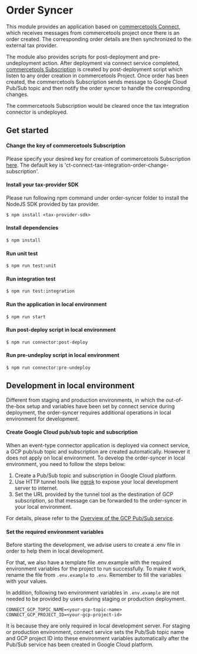 # Order Syncer
This module provides an application based on [commercetools Connect](https://docs.commercetools.com/connect), which receives messages from commercetools project once there is an order created. The corresponding order details are then synchronized to the external tax provider.

The module also provides scripts for post-deployment and pre-undeployment action. After deployment via connect service completed, [commercetools Subscription](https://docs.commercetools.com/api/projects/subscriptions) is created by post-deployment script which listen to any order creation in commercetools Project. Once order has been created, the commercetools Subscription sends message to Google Cloud Pub/Sub topic and then notify the order syncer to handle the corresponding changes.

The commercetools Subscription would be cleared once the tax integration connector is undeployed.

## Get started
#### Change the key of commercetools Subscription
Please specify your desired key for creation of commercetools Subscription [here](https://github.com/commercetools/connect-tax-integration-template/blob/dbdce163f08b36d8635d7705dd58c89d03bf8399/order-syncer/src/constants/connectors.constants.js#L3).
The default key is 'ct-connect-tax-integration-order-change-subscription'.

#### Install your tax-provider SDK 
Please run following npm command under order-syncer folder to install the NodeJS SDK provided by tax provider.

```
$ npm install <tax-provider-sdk>
```
#### Install dependencies
```
$ npm install
```
#### Run unit test
```
$ npm run test:unit
```
#### Run integration test
```
$ npm run test:integration
```
#### Run the application in local environment
```
$ npm run start
```
#### Run post-deploy script in local environment
```
$ npm run connector:post-deploy
```
#### Run pre-undeploy script in local environment
```
$ npm run connector:pre-undeploy
```

## Development in local environment
Different from staging and production environments, in which the out-of-the-box setup and variables have been set by connect service during deployment, the order-syncer requires additional operations in local environment for development.
#### Create Google Cloud pub/sub topic and subscription
When an event-type connector application is deployed via connect service, a GCP pub/sub topic and subscription are created automatically. However it does not apply on local environment. To develop the order-syncer in local environment, you need to follow the steps below:
1. Create a Pub/Sub topic and subscription in Google Cloud platform.
2. Use HTTP tunnel tools like [ngrok](https://ngrok.com/docs/getting-started) to expose your local development server to internet.
3. Set the URL provided by the tunnel tool as the destination of GCP subscription, so that message can be forwarded to the order-syncer in your local environment.

For details, please refer to the [Overview of the GCP Pub/Sub service](https://cloud.google.com/pubsub/docs/pubsub-basics).

#### Set the required environment variables

Before starting the development, we advise users to create a .env file in order to help them in local development.
      
For that, we also have a template file .env.example with the required environment variables for the project to run successfully. To make it work, rename the file from `.env.example` to `.env`. Remember to fill the variables with your values.

In addition, following two environment variables in `.env.example` are not needed to be provided by users during staging or production deployment. 
```
CONNECT_GCP_TOPIC_NAME=<your-gcp-topic-name>
CONNECT_GCP_PROJECT_ID=<your-gcp-project-id>
```
It is because they are only required in local development server. For staging or production environment, connect service sets the Pub/Sub topic name and GCP project ID into these environment variables automatically after the Pub/Sub service has been created in Google Cloud platform. 